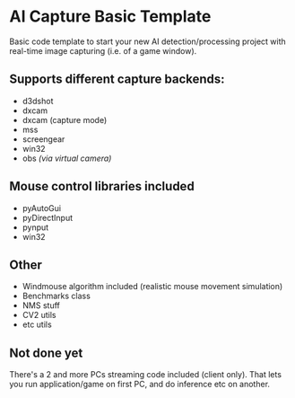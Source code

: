 # AI Capture Basic Template
Basic code template to start your new AI detection/processing project with real-time image capturing (i.e. of a game window).

## Supports different capture backends:
- d3dshot
- dxcam
- dxcam (capture mode)
- mss
- screengear
- win32
- obs _(via virtual camera)_

## Mouse control libraries included
- pyAutoGui
- pyDirectInput
- pynput
- win32

## Other
- Windmouse algorithm included (realistic mouse movement simulation)
- Benchmarks class
- NMS stuff
- CV2 utils
- etc utils

## Not done yet
There's a 2 and more PCs streaming code included (client only).
That lets you run application/game on first PC, and do inference etc on another.

